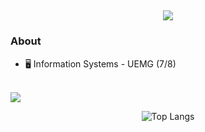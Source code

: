 <h2 align="center"> <img src="https://readme-typing-svg.demolab.com/?lines=Hey+there!&center=true&color=527C9D&font=VT323&size=25"></h2>

<h3>About</h3>
<ul>
  <li> 🖥 Information Systems - UEMG (7/8)</li>
</ul>

<br>

<div align="left">
<picture>
<source 
  srcset="https://github-readme-stats.vercel.app/api?username=git-mare&show_icons=true&theme=city_lights&hide=contribs&count_private=true&custom_title=My+GitHub+Stats&card_width=800"
  media="(prefers-color-scheme: dark)"
/>
<source
  srcset="https://github-readme-stats.vercel.app/api?username=git-mare&show_icons=true"
  media="(prefers-color-scheme: light), (prefers-color-scheme: no-preference)"
/>
<img src="https://github-readme-stats.vercel.app/api?username=git-mare&show_icons=true" />
</picture>
</div>

<div align="center">


  
![Top Langs](https://github-readme-stats.vercel.app/api/top-langs/?username=git-mare&hide=html,css&layout=compact&theme=city_lights&custom_title=Languages&card_width=800)
</div>
